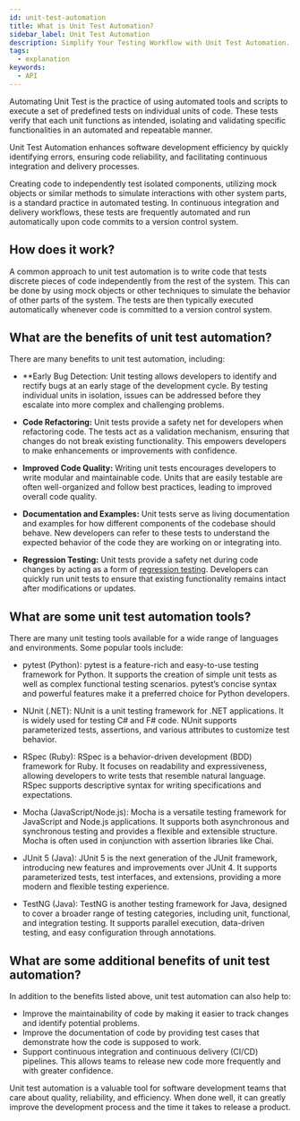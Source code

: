 ```yaml
---
id: unit-test-automation
title: What is Unit Test Automation?
sidebar_label: Unit Test Automation
description: Simplify Your Testing Workflow with Unit Test Automation. Streamline processes for efficient and effective software testing.
tags:
  - explanation
keywords:
  - API
---
```


Automating Unit Test is the practice of using automated tools and scripts to execute a set of predefined tests on individual units of code. These tests verify that each unit functions as intended, isolating and validating specific functionalities in an automated and repeatable manner.

Unit Test Automation enhances software development efficiency by quickly identifying errors, ensuring code reliability, and facilitating continuous integration and delivery processes.

Creating code to independently test isolated components, utilizing mock objects or similar methods to simulate interactions with other system parts, is a standard practice in automated testing. In continuous integration and delivery workflows, these tests are frequently automated and run automatically upon code commits to a version control system.

## How does it work?

A common approach to unit test automation is to write code that tests discrete pieces of code independently from the rest of the system. This can be done by using mock objects or other techniques to simulate the behavior of other parts of the system. The tests are then typically executed automatically whenever code is committed to a version control system.

## What are the benefits of unit test automation?

There are many benefits to unit test automation, including:

- \*\*Early Bug Detection:
  Unit testing allows developers to identify and rectify bugs at an early stage of the development cycle. By testing individual units in isolation, issues can be addressed before they escalate into more complex and challenging problems.

- **Code Refactoring:** Unit tests provide a safety net for developers when refactoring code. The tests act as a validation mechanism, ensuring that changes do not break existing functionality. This empowers developers to make enhancements or improvements with confidence.

- **Improved Code Quality:** Writing unit tests encourages developers to write modular and maintainable code. Units that are easily testable are often well-organized and follow best practices, leading to improved overall code quality.

- **Documentation and Examples:** Unit tests serve as living documentation and examples for how different components of the codebase should behave. New developers can refer to these tests to understand the expected behavior of the code they are working on or integrating into.

- **Regression Testing:** Unit tests provide a safety net during code changes by acting as a form of [regression testing](https://keploy.io/docs/concepts/reference/glossary/regression-testing). Developers can quickly run unit tests to ensure that existing functionality remains intact after modifications or updates.

## What are some unit test automation tools?

There are many unit testing tools available for a wide range of languages and environments. Some popular tools include:

- pytest (Python): pytest is a feature-rich and easy-to-use testing framework for Python. It supports the creation of simple unit tests as well as complex functional testing scenarios. pytest’s concise syntax and powerful features make it a preferred choice for Python developers.

- NUnit (.NET): NUnit is a unit testing framework for .NET applications. It is widely used for testing C# and F# code. NUnit supports parameterized tests, assertions, and various attributes to customize test behavior.

- RSpec (Ruby): RSpec is a behavior-driven development (BDD) framework for Ruby. It focuses on readability and expressiveness, allowing developers to write tests that resemble natural language. RSpec supports descriptive syntax for writing specifications and expectations.

- Mocha (JavaScript/Node.js): Mocha is a versatile testing framework for JavaScript and Node.js applications. It supports both asynchronous and synchronous testing and provides a flexible and extensible structure. Mocha is often used in conjunction with assertion libraries like Chai.

- JUnit 5 (Java): JUnit 5 is the next generation of the JUnit framework, introducing new features and improvements over JUnit 4. It supports parameterized tests, test interfaces, and extensions, providing a more modern and flexible testing experience.

- TestNG (Java): TestNG is another testing framework for Java, designed to cover a broader range of testing categories, including unit, functional, and integration testing. It supports parallel execution, data-driven testing, and easy configuration through annotations.

## What are some additional benefits of unit test automation?

In addition to the benefits listed above, unit test automation can also help to:

- Improve the maintainability of code by making it easier to track changes and identify potential problems.
- Improve the documentation of code by providing test cases that demonstrate how the code is supposed to work.
- Support continuous integration and continuous delivery (CI/CD) pipelines. This allows teams to release new code more frequently and with greater confidence.

Unit test automation is a valuable tool for software development teams that care about quality, reliability, and efficiency. When done well, it can greatly improve the development process and the time it takes to release a product.

